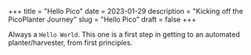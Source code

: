 +++
title = "Hello Pico"
date = 2023-01-29
description = "Kicking off the PicoPlanter Journey"
slug = "Hello Pico"
draft = false
+++


Always a `Hello World`. This one is a first step in getting to an automated planter/harvester, from first principles. 
